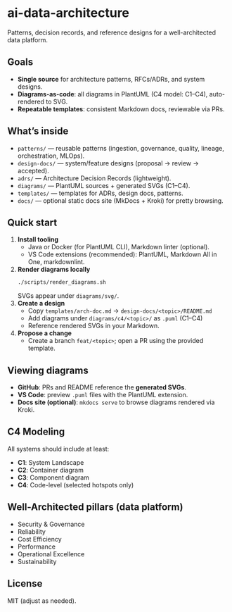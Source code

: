 # ai-data-architecture

Patterns, decision records, and reference designs for a well-architected data platform.

## Goals
- **Single source** for architecture patterns, RFCs/ADRs, and system designs.
- **Diagrams-as-code**: all diagrams in PlantUML (C4 model: C1–C4), auto-rendered to SVG.
- **Repeatable templates**: consistent Markdown docs, reviewable via PRs.

## What’s inside
- `patterns/` — reusable patterns (ingestion, governance, quality, lineage, orchestration, MLOps).
- `design-docs/` — system/feature designs (proposal → review → accepted).
- `adrs/` — Architecture Decision Records (lightweight).
- `diagrams/` — PlantUML sources + generated SVGs (C1–C4).
- `templates/` — templates for ADRs, design docs, patterns.
- `docs/` — optional static docs site (MkDocs + Kroki) for pretty browsing.

## Quick start
1. **Install tooling**
   - Java or Docker (for PlantUML CLI), Markdown linter (optional).
   - VS Code extensions (recommended): PlantUML, Markdown All in One, markdownlint.
2. **Render diagrams locally**
   ```bash
   ./scripts/render_diagrams.sh
   ```
   SVGs appear under `diagrams/svg/`.
3. **Create a design**
   - Copy `templates/arch-doc.md` → `design-docs/<topic>/README.md`
   - Add diagrams under `diagrams/c4/<topic>/` as `.puml` (C1–C4)
   - Reference rendered SVGs in your Markdown.
4. **Propose a change**
   - Create a branch `feat/<topic>`; open a PR using the provided template.

## Viewing diagrams
- **GitHub**: PRs and README reference the **generated SVGs**.
- **VS Code**: preview `.puml` files with the PlantUML extension.
- **Docs site (optional)**: `mkdocs serve` to browse diagrams rendered via Kroki.

## C4 Modeling
All systems should include at least:
- **C1**: System Landscape
- **C2**: Container diagram
- **C3**: Component diagram
- **C4**: Code-level (selected hotspots only)

## Well-Architected pillars (data platform)
- Security & Governance
- Reliability
- Cost Efficiency
- Performance
- Operational Excellence
- Sustainability

## License
MIT (adjust as needed).
